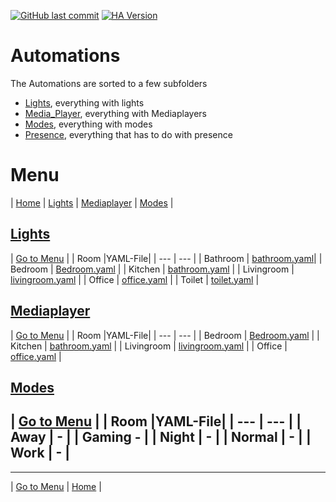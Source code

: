 [![GitHub last commit](https://img.shields.io/github/last-commit/leroyby/Homeassistant-Config?style=for-the-badge)](https://github.com/leroyby/HomeAssistant-Config/commits/main)
[![HA Version](https://img.shields.io/badge/Running%20Home%20Assistant-2022.10.2%20-darkblue)](https://github.com/home-assistant/home-assistant/releases/latest)

# Automations
The Automations are sorted to a few subfolders
- [Lights](https://github.com/leroyby/Homeassistant/tree/main/automations/Lights), everything with lights
- [Media_Player](https://github.com/leroyby/Homeassistant/tree/main/automations/media_player), everything with Mediaplayers
- [Modes](https://github.com/leroyby/Homeassistant/tree/main/automations/Modes), everything with modes
- [Presence](https://github.com/leroyby/Homeassistant/tree/main/automations/presence), everything that has to do with presence



# <a name="menu">Menu</a>
| [Home](https://github.com/leroyby/Homeassistant) | [Lights](#Lights) | [Mediaplayer](#Mediaplayer) | [Modes](#Modes) |

## <a name="Lights">[Lights](https://github.com/leroyby/HomeAssistant-Config/tree/main/automations/Lights)</a>
| [Go to Menu](#menu) |
| Room |YAML-File|
| --- | --- |
| Bathroom | [bathroom.yaml](https://github.com/leroyby/Homeassistant-Config/blob/main/automations/Lights/bathroom.yaml)|
| Bedroom | [Bedroom.yaml](https://github.com/leroyby/Homeassistant-Config/blob/main/automations/Lights/bedroom.yaml) |
| Kitchen | [bathroom.yaml](https://github.com/leroyby/Homeassistant-Config/blob/main/automations/Lights/kitchen.yaml) |
| Livingroom | [livingroom.yaml](https://github.com/leroyby/Homeassistant-Config/blob/main/automations/Lights/livingroom.yaml) |
| Office | [office.yaml](https://github.com/leroyby/Homeassistant-Config/blob/main/automations/Lights/office.yaml) |
| Toilet | [toilet.yaml](https://github.com/leroyby/Homeassistant-Config/blob/main/automations/Lights/toilet.yaml) |

## <a name="Mediaplayer">[Mediaplayer](https://github.com/leroyby/Homeassistant-Config/blob/main/sensor/media_player)</a>
| [Go to Menu](#menu) |
| Room |YAML-File|
| --- | --- |
| Bedroom | [Bedroom.yaml](https://github.com/leroyby/Homeassistant/blob/main/automations/media_player/bedroom.yaml) |
| Kitchen | [bathroom.yaml](https://github.com/leroyby/Homeassistant/blob/main/automations/media_player//kitchen.yaml) |
| Livingroom | [livingroom.yaml](https://github.com/leroyby/Homeassistant/blob/main/automations/media_player//livingroom.yaml) |
| Office | [office.yaml](https://github.com/leroyby/Homeassistant/blob/main/automations/media_player//office.yaml) |

## <a name="Modes">[Modes](https://github.com/leroyby/Homeassistant-Config/blob/main/sensor/modes)</a>
| [Go to Menu](#menu) |
| Room |YAML-File|
| --- | --- |
| Away | - |
| Gaming - |
| Night | - |
| Normal | - |
| Work | - |
---
---
| [Go to Menu](#menu) | [Home](https://github.com/leroyby/HomeAssistant-Config) |




